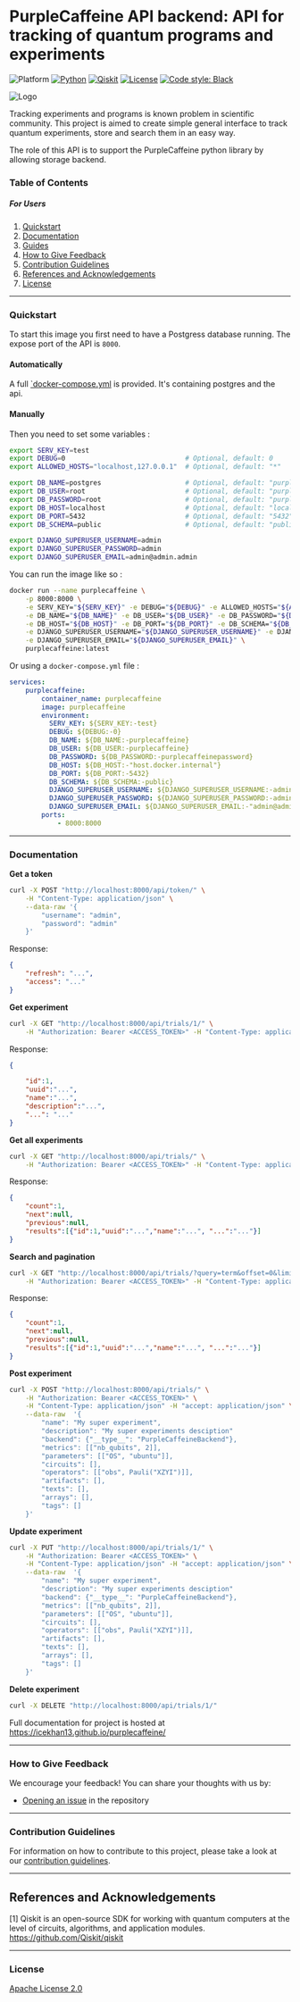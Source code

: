 PurpleCaffeine API backend: API for tracking of quantum programs and experiments
============================================================


![Platform](https://img.shields.io/badge/Platform-Linux%20%7C%20macOS%20%7C%20Windows-informational)
[![Python](https://img.shields.io/badge/Python-3.7%20%7C%203.8%20%7C%203.9%20%7C%203.10-informational)](https://www.python.org/)
[![Qiskit](https://img.shields.io/badge/Qiskit-%E2%89%A5%200.34.2-6133BD)](https://github.com/Qiskit/qiskit)
[![License](https://img.shields.io/github/license/qiskit-community/quantum-prototype-template?label=License)](https://github.com/IceKhan13/purplecaffeine/blob/main/LICENSE)
[![Code style: Black](https://img.shields.io/badge/Code%20style-Black-000.svg)](https://github.com/psf/black)

![Logo](https://raw.githubusercontent.com/IceKhan13/purplecaffeine/main/docs/images/readme_logo.png)

Tracking experiments and programs is known problem in scientific community.
This project is aimed to create simple general interface to track quantum experiments, store and search them in an easy way.

The role of this API is to support the PurpleCaffeine python library by allowing storage backend.

### Table of Contents

##### For Users

1. [Quickstart](#quickstart)
2. [Documentation](#documentation)
3. [Guides](https://github.com/IceKhan13/purplecaffeine/tree/main/docs/guides)
4. [How to Give Feedback](#how-to-give-feedback)
5. [Contribution Guidelines](#contribution-guidelines)
6. [References and Acknowledgements](#references-and-acknowledgements)
7. [License](#license)


----------------------------------------------------------------------------------------------------

### Quickstart

To start this image you first need to have a Postgress database running.
The expose port of the API is `8000`.

#### Automatically

A full [`docker-compose.yml](../docker-compose.yml) is provided. It's containing postgres and the api.

#### Manually

Then you need to set some variables :

```bash
export SERV_KEY=test
export DEBUG=0                              # Optional, default: 0
export ALLOWED_HOSTS="localhost,127.0.0.1"  # Optional, default: "*"

export DB_NAME=postgres                     # Optional, default: "purplecaffeine"
export DB_USER=root                         # Optional, default: "purplecaffeine"
export DB_PASSWORD=root                     # Optional, default: "purplecaffeinepassword"
export DB_HOST=localhost                    # Optional, default: "localhost"
export DB_PORT=5432                         # Optional, default: "5432"
export DB_SCHEMA=public                     # Optional, default: "public"

export DJANGO_SUPERUSER_USERNAME=admin
export DJANGO_SUPERUSER_PASSWORD=admin
export DJANGO_SUPERUSER_EMAIL=admin@admin.admin
```

You can run the image like so :

```bash
docker run --name purplecaffeine \
    -p 8000:8000 \
    -e SERV_KEY="${SERV_KEY}" -e DEBUG="${DEBUG}" -e ALLOWED_HOSTS="${ALLOWED_HOSTS}" \
    -e DB_NAME="${DB_NAME}" -e DB_USER="${DB_USER}" -e DB_PASSWORD="${DB_PASSWORD}" \
    -e DB_HOST="${DB_HOST}" -e DB_PORT="${DB_PORT}" -e DB_SCHEMA="${DB_SCHEMA}" \
    -e DJANGO_SUPERUSER_USERNAME="${DJANGO_SUPERUSER_USERNAME}" -e DJANGO_SUPERUSER_PASSWORD="${DJANGO_SUPERUSER_PASSWORD}" \
    -e DJANGO_SUPERUSER_EMAIL="${DJANGO_SUPERUSER_EMAIL}" \
    purplecaffeine:latest
```

Or using a `docker-compose.yml` file :

```yml
services:
    purplecaffeine:
        container_name: purplecaffeine
        image: purplecaffeine
        environment:
          SERV_KEY: ${SERV_KEY:-test}
          DEBUG: ${DEBUG:-0}
          DB_NAME: ${DB_NAME:-purplecaffeine}
          DB_USER: ${DB_USER:-purplecaffeine}
          DB_PASSWORD: ${DB_PASSWORD:-purplecaffeinepassword}
          DB_HOST: ${DB_HOST:-"host.docker.internal"}
          DB_PORT: ${DB_PORT:-5432}
          DB_SCHEMA: ${DB_SCHEMA:-public}
          DJANGO_SUPERUSER_USERNAME: ${DJANGO_SUPERUSER_USERNAME:-admin}
          DJANGO_SUPERUSER_PASSWORD: ${DJANGO_SUPERUSER_PASSWORD:-admin}
          DJANGO_SUPERUSER_EMAIL: ${DJANGO_SUPERUSER_EMAIL:-"admin@admin.admin"}
        ports:
            - 8000:8000
```


----------------------------------------------------------------------------------------------------

### Documentation

**Get a token**

```bash
curl -X POST "http://localhost:8000/api/token/" \
    -H "Content-Type: application/json" \
    --data-raw '{
        "username": "admin",
        "password": "admin"
    }'
```

Response:
```json
{
    "refresh": "...",
    "access": "..."
}
```

**Get experiment**

```bash
curl -X GET "http://localhost:8000/api/trials/1/" \
    -H "Authorization: Bearer <ACCESS_TOKEN>" -H "Content-Type: application/json"
```

Response:
```json
{

    "id":1,
    "uuid":"...",
    "name":"...",
    "description":"...",
    "...": "..."
}
```

**Get all experiments**

```bash
curl -X GET "http://localhost:8000/api/trials/" \
    -H "Authorization: Bearer <ACCESS_TOKEN>" -H "Content-Type: application/json"
```

Response:
```json
{
    "count":1,
    "next":null,
    "previous":null,
    "results":[{"id":1,"uuid":"...","name":"...", "...":"..."}]
}
```

**Search and pagination**

```bash
curl -X GET "http://localhost:8000/api/trials/?query=term&offset=0&limit=20" \
    -H "Authorization: Bearer <ACCESS_TOKEN>" -H "Content-Type: application/json"
```

Response:
```json
{
    "count":1,
    "next":null,
    "previous":null,
    "results":[{"id":1,"uuid":"...","name":"...", "...":"..."}]
}
```

**Post experiment**

```bash
curl -X POST "http://localhost:8000/api/trials/" \
    -H "Authorization: Bearer <ACCESS_TOKEN>" \
    -H "Content-Type: application/json" -H "accept: application/json" \
    --data-raw  '{
        "name": "My super experiment",
        "description": "My super experiments desciption"
        "backend": {"__type__": "PurpleCaffeineBackend"},
        "metrics": [["nb_qubits", 2]],
        "parameters": [["OS", "ubuntu"]],
        "circuits": [],
        "operators": [["obs", Pauli("XZYI")]],
        "artifacts": [],
        "texts": [],
        "arrays": [],
        "tags": []
    }'
```

**Update experiment**

```bash
curl -X PUT "http://localhost:8000/api/trials/1/" \
    -H "Authorization: Bearer <ACCESS_TOKEN>" \
    -H "Content-Type: application/json" -H "accept: application/json" \
    --data-raw  '{
        "name": "My super experiment",
        "description": "My super experiments desciption"
        "backend": {"__type__": "PurpleCaffeineBackend"},
        "metrics": [["nb_qubits", 2]],
        "parameters": [["OS", "ubuntu"]],
        "circuits": [],
        "operators": [["obs", Pauli("XZYI")]],
        "artifacts": [],
        "texts": [],
        "arrays": [],
        "tags": []
    }'
```

**Delete experiment**

```bash
curl -X DELETE "http://localhost:8000/api/trials/1/"
```

Full documentation for project is hosted at https://icekhan13.github.io/purplecaffeine/


----------------------------------------------------------------------------------------------------

### How to Give Feedback

We encourage your feedback! You can share your thoughts with us by:
- [Opening an issue](https://github.com/IceKhan13/purplecaffeine/issues) in the repository


----------------------------------------------------------------------------------------------------


### Contribution Guidelines

For information on how to contribute to this project, please take a look at our [contribution guidelines](https://github.com/IceKhan13/purplecaffeine/blob/main/CONTRIBUTING.md).



----------------------------------------------------------------------------------------------------


## References and Acknowledgements
[1] Qiskit is an open-source SDK for working with quantum computers at the level of circuits, algorithms, and application modules. \
    https://github.com/Qiskit/qiskit


----------------------------------------------------------------------------------------------------

### License
[Apache License 2.0](../LICENSE)
